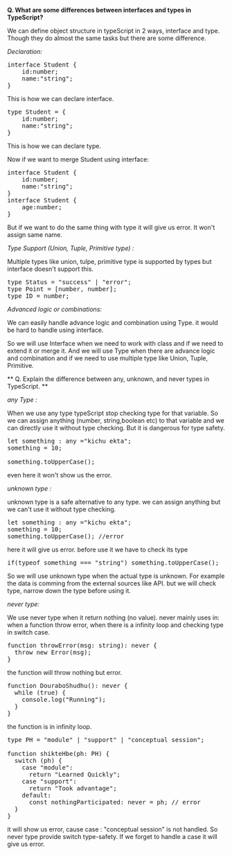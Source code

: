
**Q. What are some differences between interfaces and types in TypeScript?**

We can define object structure in typeScript in 2 ways, interface and type. Though they do almost the same tasks but there are some difference.

*Declaration:* 

<pre lang="markdown">
interface Student {
    id:number;
    name:"string";
}</pre>

This is how we can declare interface.

<pre lang="markdown">
type Student = {
    id:number;
    name:"string";
}
</pre>

This is how we can declare type.

Now if we want to merge Student using interface:
<pre lang="markdown">
interface Student {
    id:number;
    name:"string";
}
interface Student {
    age:number;
}
</pre>


But if we want to do the same thing with type it will give us error. It won't assign same name.


*Type Support (Union, Tuple, Primitive type) :*

Multiple types like union, tulpe, primitive type is supported by types but interface doesn't support this. 
<pre lang="markdown">
type Status = "success" | "error";
type Point = [number, number];
type ID = number;
</pre>



*Advanced logic or combinations:*

We can easily handle advance logic and combination using Type. it would be hard to handle using interface.

So we will use Interface when we need to work with class and if we need to extend it or merge it. And we will use Type when there are advance logic and combination and if we need to use multiple type like Union, Tuple, Primitive. 



** Q. Explain the difference between any, unknown, and never types in TypeScript. **

*any Type :*

When we use any type typeScript stop checking type for that variable. So we can assign anything (number, string,boolean etc) to that variable and we can directly use it without type checking. But it is dangerous for type safety.

<pre lang="markdown">
let something : any ="kichu ekta";
something = 10;

something.toUpperCase();
</pre>

even here it won't show us the error.

*unknown type :*

unknown type is a safe alternative to any type. we can assign anything but we can't use it without type checking.

<pre lang="markdown">
let something : any ="kichu ekta";
something = 10;
something.toUpperCase(); //error
</pre>


here it will give us error. before use it we have to check its type

<pre lang="markdown">if(typeof something === "string") something.toUpperCase();</pre>


So we will use unknown type when the actual type is unknown. For example the data is comming from the external sources like API. but we will check type, narrow down the type before using it.

*never type:*

We use never type when it return nothing (no value). never mainly uses in:
when a function throw error, when there is a infinity loop and checking type in switch case.

<pre lang="markdown">
function throwError(msg: string): never {
  throw new Error(msg);
}  
</pre>

the function will throw nothing but error.


<pre lang="markdown">
function DouraboShudhu(): never {
  while (true) {
    console.log("Running");
  }
}
</pre>

the function is in infinity loop.


<pre lang="markdown">
type PH = "module" | "support" | "conceptual session";

function shikteHbe(ph: PH) {
  switch (ph) {
    case "module":
      return "Learned Quickly";
    case "support":
      return "Took advantage";
    default:
      const nothingParticipated: never = ph; // error
  }
}
</pre>

it will show us error, cause case : "conceptual session" is not handled. So never type provide switch type-safety. If we forget to handle a case it will give us error.

